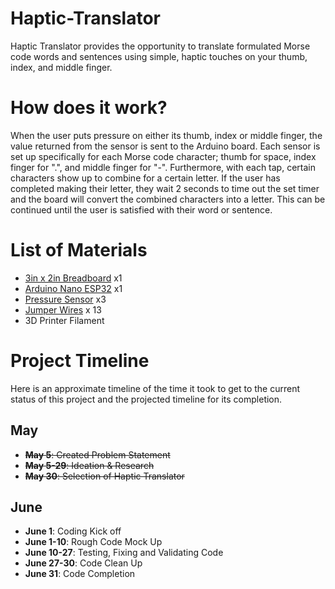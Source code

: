 # Haptic-Translator
Haptic Translator provides the opportunity to translate formulated Morse code words and sentences using simple, haptic touches on your thumb, index, and middle finger.


# How does it work?
When the user puts pressure on either its thumb, index or middle finger, the value returned from the sensor is sent to the Arduino board. Each sensor is set up specifically for each Morse code character; thumb for space, index finger for ".", and middle finger for "-". Furthermore, with each tap, certain characters show up to combine for a certain letter. If the user has completed making their letter, they wait 2 seconds to time out the set timer and the board will convert the combined characters into a letter. This can be continued until the user is satisfied with their word or sentence.


# List of Materials 
- [3in x 2in Breadboard](https://www.amazon.ca/CANADUINO%C2%AE-Solderless-Breadboards-400-Points/dp/B0C2M5SRGZ/ref=sr_1_124?dib=eyJ2IjoiMSJ9.PIFA5xN2Jj2N4xhQ8QQH4oasNEPLmbp5Kkv3GsJW_g1K2E1XY9kOZ1YIObIwI9Irnc69p1JvkagRWHerWWr2bvsaw7phsaxgh4faqOgUCZiAMhPQivfZh5aWnSydvcqzGqfFTIccHpnDFEyG8FOtCb4NX7w-R-twSxaM66NsKVr6vf4EUcVxSJZXowgoTG-ugQMM3TTcgLtayl3GwRXRhLtigNo1EETCj9kk9e7capDC3w89_EFtPxSXsxuswcRcbNK4sA5-YPZgXqojOUG3Yf_D1ZdaWf8PiTSct8d0Mp4.cDyYGtkMt1uhi5x5c8MJAZ4L4bE08TScKTs43v6Yw_c&dib_tag=se&keywords=breadboard&qid=1721779992&sr=8-124) x1
- [Arduino Nano ESP32](https://store-usa.arduino.cc/products/nano-esp32?selectedStore=us) x1
- [Pressure Sensor](https://www.amazon.ca/Resistive-Pressure-Sensing-Resistor-Arduino/dp/B074QLDCXQ/ref=sr_1_48?dib=eyJ2IjoiMSJ9.3C_rCLQUiSB3yDaqKNmEgAkAKyQEGxMtT-uBA0tyFMdbDj2FP-MLdfZHJ_rsfcNtxrA46g4F7dJNeON6ryf6xSOU5E2o7QMVkcC7HBz_KCjgzPyll-tw5Uk41mFlprQSdVR7QCikTMYeaZtBTfbw5NcsqgMGYGKrLzyAwBB5kZ7EMBX5pyaxNqY5igxQ63oZdrVNybtNU7Nvy-OfPkP8_C5UK-RXQUU9Xoq0vM42Ojlf1Ex14Q4t6GTBvsJBFPbUpRq9TM4AN5hQSnSrL3ty4_5WIQojBJuiMLjYn0FLVkk.I0fiI71GUhc5i9Vu9mYfrNTcRT1b4Zr7a9joZLv9aCI&dib_tag=se&keywords=Pressure+Sensor&qid=1721780193&sr=8-48) x3
- [Jumper Wires](https://www.amazon.ca/IZOKEE-240pcs-Solderless-Breadboard-Arduino/dp/B08151TQHG/ref=sr_1_5?crid=14QFZQNYWBW4&dib=eyJ2IjoiMSJ9.Wh9JUafydRlTlmY0ctqdTmibVyB-B5qdW2mxqlSCncCQqizSLH37ClCJkDapbNC6ox5Em82qFnws3pKNSlzkmjZL7Pkm8Bo9mBNvkGW5y0fbvCJhg9_j_5nEoxoM7Sj0xWiah6WZB6q5ykPV1fekkTYs9yhb8tMKtJ-baZ7fms2e09--0oqnJWfRWg8Q9A1J463N2V7RtuorcbG0oYZqRu0CWOByizgQcKEgSThv4GcSD1nVIpYAHuuLgCNfbLOBFbBHFhJ-mEZuQiCIgdS_5LQz3OwHv5qn7pXLBx2ObTE.wuocWnivZReh7g67MqyKoa3ahEYAEoyupv2i7VdSsBg&dib_tag=se&keywords=breadboard+wires&qid=1721780310&sprefix=bradboard+wires%2Caps%2C83&sr=8-5) x 13
- 3D Printer Filament 

# Project Timeline
Here is an approximate timeline of the time it took to get to the current status of this project and the projected timeline for its completion. 

## May
- ~~**May 5**: Created Problem Statement~~
- ~~**May 5-29**: Ideation & Research~~
- ~~**May 30**: Selection of Haptic Translator~~ 

## June
- **June 1**: Coding Kick off
- **June 1-10**: Rough Code Mock Up
- **June 10-27**: Testing, Fixing and Validating Code
- **June 27-30**: Code Clean Up
- **June 31**: Code Completion 


